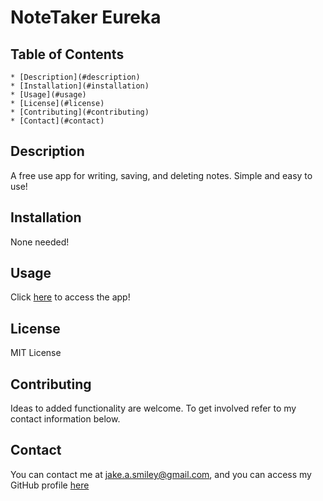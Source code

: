 # NoteTaker Eureka

## Table of Contents
    * [Description](#description)
    * [Installation](#installation)
    * [Usage](#usage)
    * [License](#license)
    * [Contributing](#contributing)
    * [Contact](#contact)

## Description
A free use app for writing, saving, and deleting notes. Simple and easy to use!

## Installation
None needed!

## Usage
Click [here](https://sleepy-forest-51471.herokuapp.com/) to access the app!

## License
MIT License

## Contributing
Ideas to added functionality are welcome. To get involved refer to my contact information below.

## Contact
You can contact me at jake.a.smiley@gmail.com, and you can access my GitHub profile [here](https://github.com/jakesmiley)